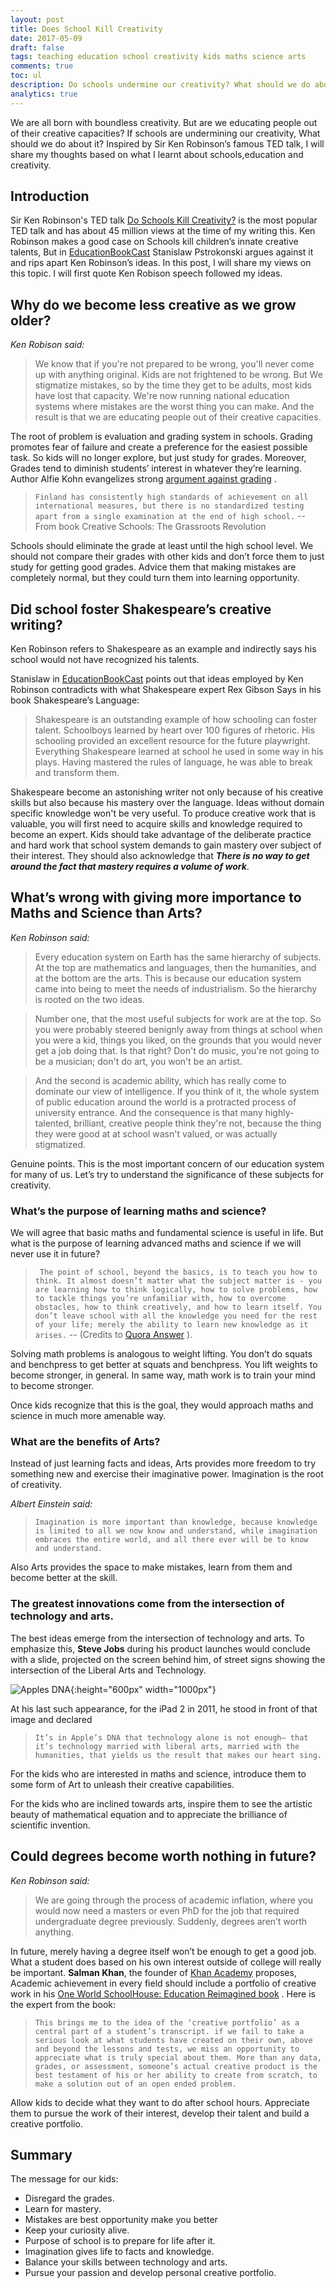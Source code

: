 ```yaml
---
layout: post
title: Does School Kill Creativity
date: 2017-05-09
draft: false
tags: teaching education school creativity kids maths science arts
comments: true
toc: ul
description: Do schools undermine our creativity? What should we do about it? Inspired by Sir Ken Robinson’s famous TED talk, I will share my thoughts based on what I learnt about education and creativity.
analytics: true
---
```


We are all born with boundless creativity. But are we educating people out of their creative capacities? If schools are undermining our creativity,  What should we do about it? Inspired by Sir Ken Robinson’s famous TED talk,  I will share my thoughts based on what I learnt about schools,education and creativity.

## Introduction
Sir Ken Robinson's TED talk [Do Schools Kill Creativity?](https://www.ted.com/talks/ken_robinson_says_schools_kill_creativity) is the most popular TED talk and has about 45 million views at the time of my writing this. Ken Robinson makes a good case on Schools kill children’s innate creative talents, But in [EducationBookCast](http://educationbookcast.libsyn.com/podcast/42-do-schools-kill-creativity-by-sir-ken-robinson) Stanislaw Pstrokonski argues against it and rips apart Ken Robinson’s ideas. In this post, I will share my views on this topic. I will first quote Ken Robison speech followed my ideas.
<br>

## Why do we become less creative as we grow older?
*Ken Robison said:*

> We know that if you're not prepared to be wrong, you'll never come up with anything original. Kids are not frightened to be wrong. But We stigmatize mistakes, so by the time they get to be adults, most kids have lost that capacity. We're now running national education systems where mistakes are the worst thing you can make. And the result is that we are educating people out of their creative capacities.  

The root of problem is evaluation and grading system in schools. Grading promotes fear of failure and  create a preference for the easiest possible task.  So kids will no longer explore, but just study for grades.  Moreover,  Grades tend to diminish students’ interest in whatever they’re learning. Author Alfie Kohn evangelizes strong [argument against grading](http://www.alfiekohn.org/article/case-grades/) .

> `Finland has consistently high standards of achievement on all international measures, but there is no standardized testing apart from a single examination at the end of high school.` -- From book Creative Schools: The Grassroots Revolution


Schools should eliminate the grade at least until the high school level. We should not  compare their grades with other kids and don’t force them to just study for getting good grades.  Advice them that making mistakes are completely normal, but they could turn them into learning opportunity.

## Did school foster Shakespeare’s creative writing?
Ken Robinson refers to Shakespeare as an example and indirectly says his school would not have recognized his talents.

Stanislaw in  [EducationBookCast](http://educationbookcast.libsyn.com/podcast/42-do-schools-kill-creativity-by-sir-ken-robinson)  points out that ideas employed by  Ken Robinson contradicts with what Shakespeare expert Rex Gibson Says in his book Shakespeare’s Language:

> Shakespeare is an outstanding example of how schooling can foster talent. Schoolboys learned by heart over 100 figures of rhetoric. His schooling provided an excellent resource for the future playwright. Everything Shakespeare learned at school he used in some way in his plays. Having mastered the rules of language, he was able to break and transform them.   

Shakespeare become an astonishing writer not only because of his creative skills but also because his mastery over the language. Ideas without domain specific knowledge won't be very useful. To produce creative work that is valuable, you will first need to acquire skills and knowledge required to become an expert. Kids should take advantage of the deliberate practice and hard work that school system demands to gain mastery over subject of their interest. They should also acknowledge that ***There is no way to get around the fact that mastery requires a volume of work***.

## What’s wrong with giving more importance to Maths and Science than Arts?
*Ken Robinson said:*

> Every education system on Earth has the same hierarchy of subjects. At the top are mathematics and languages, then the humanities, and at the bottom are the arts.  This is because our education system came into being to meet the needs of industrialism. So the hierarchy is rooted on the two ideas.  

> Number one, that the most useful subjects for work are at the top. So you were probably steered benignly away from things at school when you were a kid, things you liked, on the grounds that you would never get a job doing that. Is that right? Don't do music, you're not going to be a musician; don't do art, you won't be an artist.  

> And the second is academic ability, which has really come to dominate our view of intelligence. If you think of it, the whole system of public education around the world is a protracted process of university entrance. And the consequence is that many highly-talented, brilliant, creative people think they're not, because the thing they were good at at school wasn't valued, or was actually stigmatized.   

Genuine points. This is the most important concern of our education system for many of us. Let’s try to understand the significance of these subjects for creativity.

### What’s the purpose of learning maths and science?

We will agree that basic maths and fundamental science is useful in life. But what is the purpose of learning advanced maths and science if we will never use it in future?

> `
The point of school, beyond the basics, is to teach you how to think. It almost doesn’t matter what the subject matter is - you are learning how to think logically, how to solve problems, how to tackle things you’re unfamiliar with, how to overcome obstacles, how to think creatively, and how to learn itself. You don’t leave school with all the knowledge you need for the rest of your life; merely the ability to learn new knowledge as it arises.` -- (Credits to [Quora Answer](https://www.quora.com/Why-must-we-learn-advanced-math-college-algebra-trigonometry-when-most-of-us-wont-actually-use-it/answer/Jesse-Richards?srid=tP0b) ).

Solving math problems is analogous to weight lifting. You don’t do squats and benchpress to get better at squats and benchpress. You lift weights to become stronger, in general. In same way, math work is to train your mind to become stronger.

Once kids recognize that this is the goal, they would approach maths and science in much more amenable way.

### What are the benefits of Arts?

Instead of just learning facts and ideas, Arts provides more freedom to try something new and exercise their imaginative power. Imagination is the root of creativity. 

*Albert Einstein said:*

> `Imagination is more important than knowledge, because knowledge is limited to all we now know and understand, while imagination embraces the entire world, and all there ever will be to know and understand.`

Also Arts provides the space to make mistakes, learn from them and become better at the skill.  

### The greatest innovations come from the intersection of technology and arts.

The best ideas emerge from the intersection of technology and arts.  To emphasize this,  **Steve Jobs** during his product launches would conclude with a slide, projected on the screen behind him, of street signs showing the intersection of the Liberal Arts and Technology.

![Apples DNA](https://raw.githubusercontent.com/erajasekar/blog-jekyll/master/assets/images/schools-kills-creativity/Apples_DNA.png){:height="600px" width="1000px"}

At his last such appearance, for the iPad 2 in 2011, he stood in front of that image and declared

> `It’s in Apple’s DNA that technology alone is not enough— that it’s technology married with liberal arts, married with the humanities, that yields us the result that makes our heart sing.`  

For the kids who are interested in maths and science, introduce them to some form of Art to unleash their creative capabilities.

For the kids who are inclined towards arts, inspire them to see the artistic beauty of mathematical equation and to appreciate the brilliance of scientific invention.

## Could degrees become worth nothing in future?
*Ken Robinson said:*

> We are going through the process of academic inflation, where you would now need a masters or even PhD for the job that required undergraduate degree previously. Suddenly, degrees aren’t worth anything.  

In future, merely having a degree itself won’t be enough to get a good job. What a student does based on his own interest  outside of college will really be important. **Salman Khan**, the founder of [Khan Academy](https://www.khanacademy.org/) proposes, Academic achievement in every field should include a portfolio of creative work in his [One World SchoolHouse: Education Reimagined book](http://www.amazon.com/The-One-World-Schoolhouse-Reimagined/dp/1455508381/) . Here is the expert from the book:

> `This brings me to the idea of the ‘creative portfolio’ as a central part of a student’s transcript. if we fail to take a serious look at what students have created on their own, above and beyond the lessons and tests, we miss an opportunity to appreciate what is truly special about them. More than any data, grades, or assessment, someone’s actual creative product is the best testament of his or her ability to create from scratch, to make a solution out of an open ended problem.  `

Allow kids to decide what they want to do after school hours. Appreciate them to pursue the work of their interest, develop their talent and build a creative portfolio.

## Summary

The message for our kids:

* Disregard the grades.
* Learn for mastery.
* Mistakes are best opportunity make you better
* Keep your curiosity alive. 
* Purpose of school is to prepare for life after it.
* Imagination gives life to facts and knowledge.
* Balance your skills between technology and arts.
* Pursue your passion and develop personal creative portfolio.
